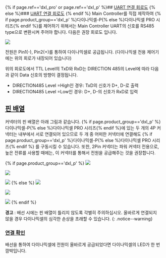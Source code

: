 {% if page.ref=='dxl_pro' or page.ref=='dxl_p' %}## [UART 연결 회로도](#uart-연결-회로도) {% else %}### [UART 연결 회로도](#uart-연결-회로도) {% endif %}
Main Controller를 직접 제작하여 {% if page.product_group=='dxl_p' %}다이나믹셀-P{% else %}다이나믹셀 PRO 시리즈{% endif %}를 제어하기 위해서는 Main Controller UART의 신호를 RS485 type으로 변환시켜 주어야 합니다. 다음은 권장 회로도 입니다.

![](/assets/images/dxl/pro/485_circuit_pro.png)

전원은 Pin1(-), Pin2(+)를 통하여 다이나믹셀로 공급됩니다. (다이나믹셀 전용 제어기에는 위의 회로가 내장되어 있습니다)

위의 회로도에서 TTL Level의 TxD와 RxD는 DIRECTION 485의 Level에 따라 다음과 같이 Data 신호의 방향이 결정됩니다.
- DIRECTION485 Level =High인 경우: TxD의 신호가 D+, D-로 출력
- DIRECTION485 Level =Low인 경우: D+, D-의 신호가 RxD로 입력

## [핀 배열](#핀-배열)
커넥터의 핀 배열은 아래 그림과 같습니다. {% if page.product_group=='dxl_p' %}다이나믹셀-P{% else %}다이나믹셀 PRO 시리즈{% endif %}에 있는 두 개의 4P 커넥터는 내부에서 서로 연결되어 있으므로 두 개 중 어떠한 커넥터에 연결해도 {% if page.product_group=='dxl_p' %}다이나믹셀-P{% else %}다이나믹셀 PRO 시리즈{% endif %} 를 구동시킬 수 있습니다. 또한, 2Pin 커넥터는 파워 커넥터 전용으로, 높은 전류를 사용할 때에는, 이 커넥터를 통해서 전원을 공급해주는 것을 권장합니다.

{% if page.product_group=='dxl_p' %}
![](/assets/images/dxl/p/pin_name.png)

![](/assets/images/dxl/p/connection.png)

![](/assets/images/dxl/p/wiring.png)
{% else %}
![](/assets/images/dxl/pro/clip_image003.png)

![](/assets/images/dxl/pro/clip_image005.jpg)

![](/assets/images/dxl/pro/clip_image007.png)
{% endif %}

**경고** : 배선 시에는 핀 배열이 틀리지 않도록 각별히 주의하십시오. 올바르게 연결되지 않을 경우 다이나믹셀의 심각한 손상을 초래할 수 있습니다.
{: .notice--warning}

### [연결 확인](#연결-확인)

배선을 통하여 다이나믹셀에 전원이 올바르게 공급되었다면 다이나믹셀의 LED가 한 번 깜박입니다.
